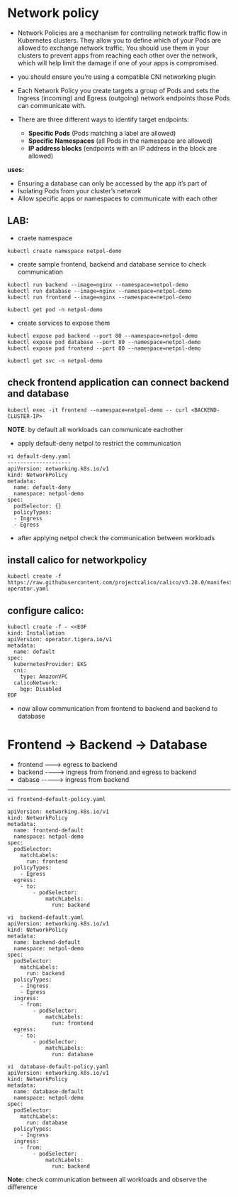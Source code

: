 # Network policy
- Network Policies are a mechanism for controlling network traffic flow in Kubernetes clusters. They allow you to define which of your Pods are allowed to exchange network traffic. You should use them in your clusters to prevent apps from reaching each other over the network, which will help limit the damage if one of your apps is compromised.
- you should ensure you’re using a compatible CNI networking  plugin

- Each Network Policy you create targets a group of Pods and sets the Ingress (incoming) and Egress (outgoing) network endpoints those Pods can communicate with.

- There are three different ways to identify target endpoints:
  - **Specific Pods** (Pods matching a label are allowed)
  - **Specific Namespaces** (all Pods in the namespace are allowed)
  - **IP address blocks** (endpoints with an IP address in the block are allowed)
    
**uses:**
- Ensuring a database can only be accessed by the app it’s part of
- Isolating Pods from your cluster’s network
- Allow specific apps or namespaces to communicate with each other
## LAB:
- craete namespace
```
kubectl create namespace netpol-demo
```
- create sample frontend, backend and database service to check communication
```
kubectl run backend --image=nginx --namespace=netpol-demo
kubectl run database --image=nginx --namespace=netpol-demo
kubectl run frontend --image=nginx --namespace=netpol-demo	

kubectl get pod -n netpol-demo
```
- create services to expose them
``` 
kubectl expose pod backend --port 80 --namespace=netpol-demo
kubectl expose pod database --port 80 --namespace=netpol-demo
kubectl expose pod frontend --port 80 --namespace=netpol-demo

kubectl get svc -n netpol-demo
```

## check frontend application can connect backend and database
```
kubectl exec -it frontend --namespace=netpol-demo -- curl <BACKEND-CLUSTER-IP>
```
**NOTE**: by default all workloads can communicate eachother 

- apply default-deny netpol to restrict the communication
```
vi default-deny.yaml
--------------------
apiVersion: networking.k8s.io/v1
kind: NetworkPolicy
metadata:
  name: default-deny
  namespace: netpol-demo
spec:
  podSelector: {}
  policyTypes:
  - Ingress
  - Egress
```  
- after applying netpol check the communication between workloads

####
install calico for networkpolicy
--------------------------------
```
kubectl create -f https://raw.githubusercontent.com/projectcalico/calico/v3.28.0/manifests/tigera-operator.yaml
```

configure calico:
-----------------
```
kubectl create -f - <<EOF
kind: Installation
apiVersion: operator.tigera.io/v1
metadata:
  name: default
spec:
  kubernetesProvider: EKS
  cni:
    type: AmazonVPC
  calicoNetwork:
    bgp: Disabled
EOF
``` 

- now allow communication from frontend to backend and backend to database

# Frontend -> Backend -> Database

- frontend ---> egress to backend
- backend ----> ingress from fronend and egress to  backend
- dabase -----> ingress from backend

---------------------------------
```
vi frontend-default-policy.yaml

apiVersion: networking.k8s.io/v1
kind: NetworkPolicy
metadata:
  name: frontend-default
  namespace: netpol-demo
spec:
  podSelector:
    matchLabels:
      run: frontend
  policyTypes:
    - Egress
  egress:
    - to:
        - podSelector:
            matchLabels:
              run: backend
```
```			  
vi 	backend-default.yaml
apiVersion: networking.k8s.io/v1
kind: NetworkPolicy
metadata:
  name: backend-default
  namespace: netpol-demo
spec:
  podSelector:
    matchLabels:
      run: backend
  policyTypes:
    - Ingress
    - Egress
  ingress:
    - from:
        - podSelector:
            matchLabels:
              run: frontend
  egress:
    - to:
        - podSelector:
            matchLabels:
              run: database	
```
```	
vi 	database-default-policy.yaml
apiVersion: networking.k8s.io/v1
kind: NetworkPolicy
metadata:
  name: database-default
  namespace: netpol-demo
spec:
  podSelector:
    matchLabels:
      run: database
  policyTypes:
    - Ingress
  ingress:
    - from:
        - podSelector:
            matchLabels:
              run: backend
```	
			  
**Note:** check communication between all workloads and observe the difference
 
  



